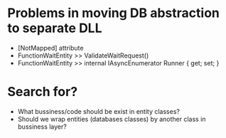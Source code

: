﻿# Problems in moving DB abstraction to separate DLL
* [NotMapped] attribute
* FunctionWaitEntity >> ValidateWaitRequest()
* FunctionWaitEntity >> internal IAsyncEnumerator<Wait> Runner { get; set; }


# Search for?
* What bussiness/code should be exist in entity classes?
* Should we wrap entities (databases classes) by another class in bussiness layer?